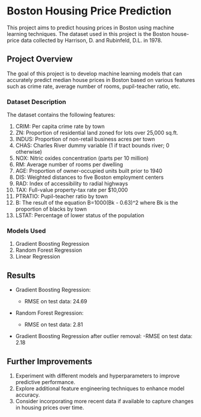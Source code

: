 # Boston Housing Price Prediction

This project aims to predict housing prices in Boston using machine learning techniques. The dataset used in this project is the Boston house-price data collected by Harrison, D. and Rubinfeld, D.L. in 1978.

## Project Overview

The goal of this project is to develop machine learning models that can accurately predict median house prices in Boston based on various features such as crime rate, average number of rooms, pupil-teacher ratio, etc.

### Dataset Description

The dataset contains the following features:

1. CRIM: Per capita crime rate by town
2. ZN: Proportion of residential land zoned for lots over 25,000 sq.ft.
3. INDUS: Proportion of non-retail business acres per town
4. CHAS: Charles River dummy variable (1 if tract bounds river; 0 otherwise)
5. NOX: Nitric oxides concentration (parts per 10 million)
6. RM: Average number of rooms per dwelling
7. AGE: Proportion of owner-occupied units built prior to 1940
8. DIS: Weighted distances to five Boston employment centers
9. RAD: Index of accessibility to radial highways
10. TAX: Full-value property-tax rate per $10,000
11. PTRATIO: Pupil-teacher ratio by town
12. B: The result of the equation B=1000(Bk - 0.63)^2 where Bk is the proportion of blacks by town
13. LSTAT: Percentage of lower status of the population

### Models Used

1. Gradient Boosting Regression
2. Random Forest Regression
3. Linear Regression

## Results

- Gradient Boosting Regression:
  - RMSE on test data: 24.69
  
- Random Forest Regression:
  - RMSE on test data: 2.81
 
- Gradient Boosting Regression after outlier removal:
  -RMSE on test data: 2.18

## Further Improvements

1. Experiment with different models and hyperparameters to improve predictive performance.
2. Explore additional feature engineering techniques to enhance model accuracy.
3. Consider incorporating more recent data if available to capture changes in housing prices over time.




